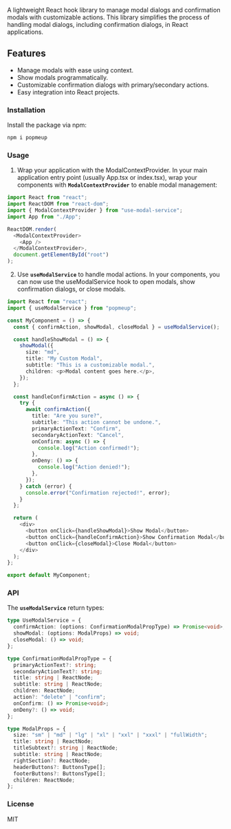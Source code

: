 A lightweight React hook library to manage modal dialogs and confirmation modals with customizable actions. This library simplifies the process of handling modal dialogs, including confirmation dialogs, in React applications.

## Features

- Manage modals with ease using context.
- Show modals programmatically.
- Customizable confirmation dialogs with primary/secondary actions.
- Easy integration into React projects.

### Installation

Install the package via npm:

```bash
npm i popmeup
```

### Usage

1. Wrap your application with the ModalContextProvider.
   In your main application entry point (usually App.tsx or index.tsx), wrap your components with **`ModalContextProvider`** to enable modal management:

```typescript
import React from "react";
import ReactDOM from "react-dom";
import { ModalContextProvider } from "use-modal-service";
import App from "./App";

ReactDOM.render(
  <ModalContextProvider>
    <App />
  </ModalContextProvider>,
  document.getElementById("root")
);
```

2. Use **`useModalService`** to handle modal actions.
   In your components, you can now use the useModalService hook to open modals, show confirmation dialogs, or close modals.

```typescript
import React from "react";
import { useModalService } from "popmeup";

const MyComponent = () => {
  const { confirmAction, showModal, closeModal } = useModalService();

  const handleShowModal = () => {
    showModal({
      size: "md",
      title: "My Custom Modal",
      subtitle: "This is a customizable modal.",
      children: <p>Modal content goes here.</p>,
    });
  };

  const handleConfirmAction = async () => {
    try {
      await confirmAction({
        title: "Are you sure?",
        subtitle: "This action cannot be undone.",
        primaryActionText: "Confirm",
        secondaryActionText: "Cancel",
        onConfirm: async () => {
          console.log("Action confirmed!");
        },
        onDeny: () => {
          console.log("Action denied!");
        },
      });
    } catch (error) {
      console.error("Confirmation rejected!", error);
    }
  };

  return (
    <div>
      <button onClick={handleShowModal}>Show Modal</button>
      <button onClick={handleConfirmAction}>Show Confirmation Modal</button>
      <button onClick={closeModal}>Close Modal</button>
    </div>
  );
};

export default MyComponent;
```

### API

The **`useModalService`** return types:

```typescript
type UseModalService = {
  confirmAction: (options: ConfirmationModalPropType) => Promise<void>;
  showModal: (options: ModalProps) => void;
  closeModal: () => void;
};

type ConfirmationModalPropType = {
  primaryActionText?: string;
  secondaryActionText?: string;
  title: string | ReactNode;
  subtitle: string | ReactNode;
  children: ReactNode;
  action?: "delete" | "confirm";
  onConfirm: () => Promise<void>;
  onDeny?: () => void;
};

type ModalProps = {
  size: "sm" | "md" | "lg" | "xl" | "xxl" | "xxxl" | "fullWidth";
  title: string | ReactNode;
  titleSubtext?: string | ReactNode;
  subtitle: string | ReactNode;
  rightSection?: ReactNode;
  headerButtons?: ButtonsType[];
  footerButtons?: ButtonsType[];
  children: ReactNode;
};
```

### License

MIT
